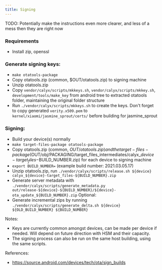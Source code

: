 ```yaml
---
title: Signing
---
```

TODO: Potentially make the instructions even more clearer, and less of a mess then they are right now

### Requirements
* Install zip, openssl

### Generate signing keys:
* `make otatools-package`
* Copy otatools.zip (common, $OUT/otatools.zip) to signing machine
* Unzip otatools.zip
* Copy `vendor/calyx/scripts/mkkeys.sh`, `vendor/calyx/scripts/mkkey.sh`, `development/tools/make_key` from android tree to extracted otatools folder, maintaining the original folder structure
* Run `./vendor/calyx/scripts/mkkeys.sh` to create the keys. Don't forget to copy generated `verity.x509.pem` to `kernel/xiaomi/jasmine_sprout/certs/` before building for jasmine_sprout

### Signing:
* Build your device(s) normally
* `make target-files-package otatools-package`
* Copy otatools.zip (common, $OUT/otatools.zip) and the target-files-package ($OUT/obj/PACKAGING/target_files_intermediates/calyx_$device-target_files-$BUILD_NUMBER.zip) for each device to signing machine
* `export BUILD_NUMBER=` (example build number: 2021.03.05.17)
* Unzip otatools.zip, run `./vendor/calyx/scripts/release.sh ${device} calyx_${device}-target_files-${BUILD_NUMBER}.zip`
* Generate server metadata with `./vendor/calyx/scripts/generate_metadata.py out/release-${device}-${BUILD_NUMBER}/${device}-ota_update_${BUILD_NUMBER}.zip`
Optional:
* Generate incremental zips by running `./vendor/calyx/scripts/generate_delta.sh ${device} ${OLD_BUILD_NUMBER} ${BUILD_NUMBER}`

Notes:
* Keys are currently common amongst devices, can be made per device if needed. Will depend on future direction with HSM and their capacity.
* The signing process can also be run on the same host building, using the same scripts.

References:
* https://source.android.com/devices/tech/ota/sign_builds
